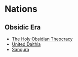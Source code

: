 # Nations

## Obsidic Era

- [The Holy Obsidian Theocracy](holy-obsidian-theocracy.md)
- [United Daithia](united-daithia.md)
- [Sangura](sangura.md)